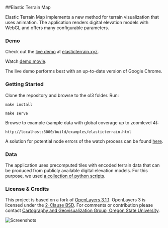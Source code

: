 ##Elastic Terrain Map

Elastic Terrain Map implements a new method for terrain visualization that uses animation.
The application renders digital elevation models with WebGL and offers many configurable parameters.

### Demo

Check out the [live demo](http://elasticterrain.xyz) at [elasticterrain.xyz](http://elasticterrain.xyz). 

Watch [demo movie](https://vimeo.com/140798332).

The live demo performs best with an up-to-date version of Google Chrome.

### Getting Started

Clone the repository and browse to the ol3 folder. Run:

```
make install
```

```
make serve
```

Browse to example (sample data with global coverage up to zoomlevel 4): 

```
http://localhost:3000/build/examples/elasticterrain.html
```

A solution for potential node errors of the watch process can be found [here](http://stackoverflow.com/questions/16748737/grunt-watch-error-waiting-fatal-error-watch-enospc).

### Data

The application uses precomputed tiles with encoded terrain data that can be produced from publicly available digital elevation models. For this purpose, we used [a collection of python scripts](https://github.com/buddebej/dem2tiles).

### License & Credits

This project is based on a fork of [OpenLayers 3.1.1](https://github.com/openlayers/ol3). 
OpenLayers 3 is licensed under the [2-Clause BSD](https://tldrlegal.com/license/bsd-2-clause-license-(freebsd)).
For comments or contribution please contact [Cartography and Geovisualization Group, Oregon State University](http://cartography.oregonstate.edu/).

![Screenshots](https://raw.github.com/buddebej/elasticterrain/master/elastic_terrain_screenshot_01.jpg) 
